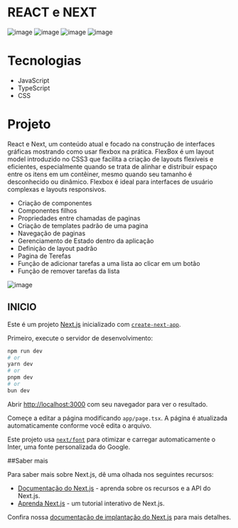 # REACT e NEXT

![image](https://github.com/user-attachments/assets/1c6ce717-730a-4089-93a1-beb47cec8067)
![image](https://github.com/user-attachments/assets/6d1bf30b-c56f-4898-940b-c4e864004e18)
![image](https://github.com/user-attachments/assets/5979b031-928d-41c1-b600-8f26d7dc0272)
![image](https://github.com/user-attachments/assets/5130b67b-fe64-4a4f-9d9e-146bd559bfa3)

# Tecnologias

- JavaScript
- TypeScript
- CSS

# Projeto

React e Next, um conteúdo atual e focado na construção de interfaces gráficas mostrando como usar flexbox na prática.
FlexBox é um layout model introduzido no CSS3 que facilita a criação de layouts flexíveis e eficientes, especialmente quando se trata de alinhar e distribuir espaço entre os itens em um contêiner, mesmo quando seu tamanho é desconhecido ou dinâmico. Flexbox é ideal para interfaces de usuário complexas e layouts responsivos.

- Criação de componentes
- Componentes filhos
- Propriedades entre chamadas de paginas 
- Criação de templates padrão de uma pagina
- Navegação de paginas
- Gerenciamento de Estado dentro da aplicação
- Definição de layout padrão
- Pagina de Terefas
- Função de adicionar tarefas a uma lista ao clicar em um botão
- Função de remover tarefas da lista


![image](https://github.com/user-attachments/assets/4875c1d5-7fb0-4987-93e7-40eb577207dd)


## INICIO

Este é um projeto [Next.js](https://nextjs.org/) inicializado com [`create-next-app`](https://github.com/vercel/next.js/tree/canary/packages/create-next-app).

Primeiro, execute o servidor de desenvolvimento:

```bash
npm run dev
# or
yarn dev
# or
pnpm dev
# or
bun dev
```
Abrir [http://localhost:3000](http://localhost:3000) com seu navegador para ver o resultado.

Começe a editar a página modificando `app/page.tsx`. A página é atualizada automaticamente conforme você edita o arquivo.

Este projeto usa [`next/font`](https://nextjs.org/docs/basic-features/font-optimization) para otimizar e carregar automaticamente o Inter, uma fonte personalizada do Google.

##Saber mais 

Para saber mais sobre Next.js, dê uma olhada nos seguintes recursos: 

- [Documentação do Next.js](https://nextjs.org/docs) - aprenda sobre os recursos e a API do Next.js.
- [Aprenda Next.js](https://nextjs.org/learn) - um tutorial interativo de Next.js.

Confira nossa [documentação de implantação do Next.js](https://nextjs.org/docs/deployment) para mais detalhes.
